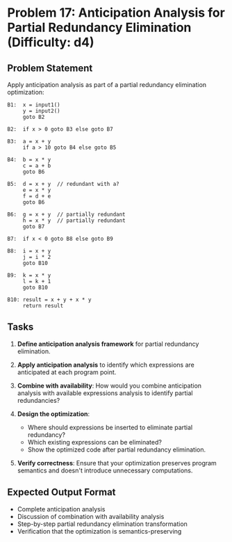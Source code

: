 # Problem 17: Anticipation Analysis for Partial Redundancy Elimination (Difficulty: d4)

## Problem Statement

Apply anticipation analysis as part of a partial redundancy elimination optimization:

```
B1:  x = input1()
     y = input2()
     goto B2

B2:  if x > 0 goto B3 else goto B7

B3:  a = x + y
     if a > 10 goto B4 else goto B5

B4:  b = x * y
     c = a + b
     goto B6

B5:  d = x + y  // redundant with a?
     e = x * y
     f = d + e
     goto B6

B6:  g = x + y  // partially redundant
     h = x * y  // partially redundant
     goto B7

B7:  if x < 0 goto B8 else goto B9

B8:  i = x + y
     j = i * 2
     goto B10

B9:  k = x * y
     l = k + 1
     goto B10

B10: result = x + y + x * y
     return result
```

## Tasks

1. **Define anticipation analysis framework** for partial redundancy elimination.

2. **Apply anticipation analysis** to identify which expressions are anticipated at each program point.

3. **Combine with availability**: How would you combine anticipation analysis with available expressions analysis to identify partial redundancies?

4. **Design the optimization**:
   - Where should expressions be inserted to eliminate partial redundancy?
   - Which existing expressions can be eliminated?
   - Show the optimized code after partial redundancy elimination.

5. **Verify correctness**: Ensure that your optimization preserves program semantics and doesn't introduce unnecessary computations.

## Expected Output Format

- Complete anticipation analysis
- Discussion of combination with availability analysis
- Step-by-step partial redundancy elimination transformation
- Verification that the optimization is semantics-preserving